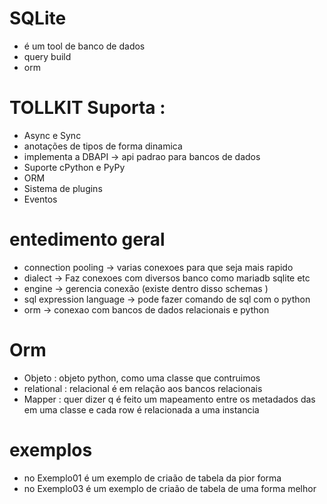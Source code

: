 
# SQLite

- é um tool de banco de dados 
- query build 
- orm 

# TOLLKIT Suporta :

- Async e Sync
- anotações de tipos de forma dinamica
- implementa a DBAPI -> api padrao para bancos de dados
- Suporte cPython e PyPy
- ORM
- Sistema de plugins
- Eventos

# entedimento geral 

- connection pooling -> varias conexoes para que seja mais rapido 
- dialect -> Faz conexoes com diversos banco como mariadb sqlite etc
- engine -> gerencia conexão  (existe dentro disso schemas )
- sql expression language -> pode fazer comando de sql com o python 
- orm -> conexao com bancos de dados relacionais  e python

# Orm

- Objeto : objeto python, como uma classe que contruimos
- relational : relacional é em relação aos bancos relacionais
- Mapper : quer dizer q é feito um mapeamento entre os metadados das 
em uma classe e cada row é relacionada a uma instancia    

# exemplos 

- no Exemplo01 é um exemplo de criaão de tabela da pior forma 
- no Exemplo03 é um exemplo de criaão de tabela  de uma forma melhor